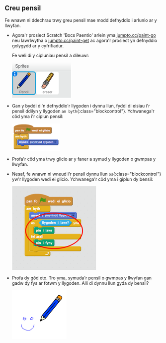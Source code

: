 ## Creu pensil

Fe wnawn ni ddechrau trwy greu pensil mae modd defnyddio i arlunio ar y llwyfan.

+ Agora'r prosiect Scratch 'Bocs Paentio' arlein yma <a href="http://jumpto.cc/paint-go" target="_blank">jumpto.cc/paint-go</a> neu lawrlwytha o <a href="http://jumpto.cc/paint-get" target="_blank">jumpto.cc/paint-get</a> ac agora'r prosiect yn defnyddio golygydd ar y cyfrifiadur.

	Fe weli di y cipluniau pensil a dileuwr:

	![screenshot](images/paint-starter.png)	

+ Gan y byddi di'n defnyddio'r llygoden i dynnu llun, fyddi di eisiau i'r pensil ddilyn y llygoden `am byth`{:class="blockcontrol"}.  Ychwanega'r côd yma i'r ciplun pensil:

	![screenshot](images/screenshot1.png)	

+ Profa'r côd yma trwy glicio ar y faner a symud y llygoden o gwmpas y llwyfan.

+ Nesaf, fe wnawn ni wneud i'r pensil dynnu llun `os`{:class="blockcontrol"} yw'r llygoden wedi ei glicio. Ychwanega'r côd yma i giplun dy bensil:

	![screenshot](images/paint-pencil-draw-code.png)	

+ Profa dy gôd eto. Tro yma, symuda'r pensil o gwmpas y llwyfan gan gadw dy fys ar fotwm y llygoden. Alli di dynnu llun gyda dy bensil?

	![screenshot](images/paint-draw.png)
	



